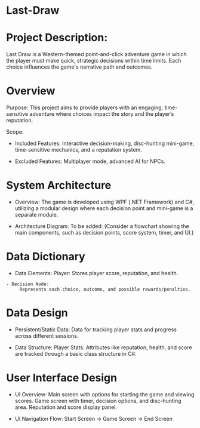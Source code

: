 # Last-Draw


# Project Description:
Last Draw is a Western-themed point-and-click adventure game in which the player must make quick, strategic decisions within time limits. Each choice influences the game's narrative path and outcomes.


# Overview
Purpose: 
  This project aims to provide players with an engaging, time-sensitive adventure where choices impact the story and the player’s reputation.

Scope:
  - Included Features:
      Interactive decision-making, disc-hunting mini-game, time-sensitive mechanics, and a reputation system.
    
  - Excluded Features:
      Multiplayer mode, advanced AI for NPCs.

# System Architecture
  - Overview: 
      The game is developed using WPF (.NET Framework) and C#, utilizing a modular design where each decision point and mini-game is a separate module.
    
  - Architecture Diagram:
      To be added: (Consider a flowchart showing the main components, such as decision points, score system, timer, and UI.)

# Data Dictionary
   - Data Elements:
      Player:
        Stores player score, reputation, and health.
     
    - Decision Node:
         Represents each choice, outcome, and possible rewards/penalties.
     
# Data Design
  - Persistent/Static Data:
      Data for tracking player stats and progress across different sessions.
    
  - Data Structure:
      Player Stats:
        Attributes like reputation, health, and score are tracked through a basic class structure in C#.

# User Interface Design
  - UI Overview:
      Main screen with options for starting the game and viewing scores.
      Game screen with timer, decision options, and disc-hunting area.
      Reputation and score display panel.
    
  - UI Navigation Flow:
      Start Screen -> Game Screen -> End Screen
